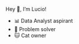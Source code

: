  Hey 👋, I’m Lucio!
- 📊 Data Analyst aspirant 
- 🧩 Problem solver 
- 🐱 Cat owner 

<!---
Lucio-CBB/Lucio-CBB is a ✨ special ✨ repository because its `README.md` (this file) appears on your GitHub profile.
You can click the Preview link to take a look at your changes.
--->
